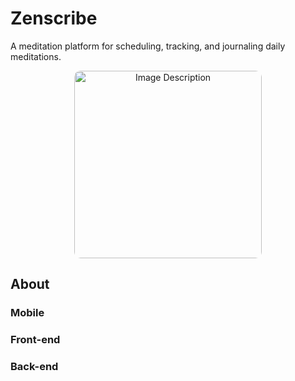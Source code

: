 # Zenscribe
A meditation platform for scheduling, tracking, and journaling daily meditations.  
<div align="center">
  <img src="https://drive.google.com/uc?id=1D2Cp3UKEJgPvcEmbzDQdCuj-imRUP5Th" alt="Image Description" style="border-radius: 10px; width: 300px;" >
</div>




## About
### Mobile
### Front-end
### Back-end
